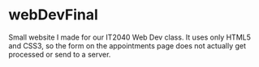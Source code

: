 # webDevFinal
Small website I made for our IT2040 Web Dev class. It uses only HTML5 and CSS3, so the form on the appointments page does not actually get processed or send to a server.
